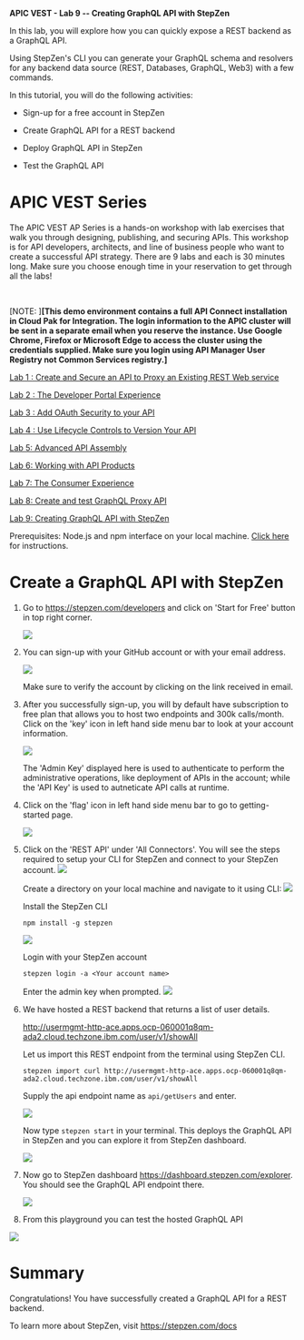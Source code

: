 **APIC VEST - Lab 9 -- Creating GraphQL API with StepZen**

In this lab, you will explore how you can quickly expose a REST backend as a GraphQL API. 

Using StepZen's CLI you can generate your GraphQL schema and resolvers for any backend data source (REST, Databases, GraphQL, Web3) with a few commands.

In this tutorial, you will do the following activities:

-   Sign-up for a free account in StepZen

-   Create GraphQL API for a REST backend

-   Deploy GraphQL API in StepZen

-   Test the GraphQL API

APIC VEST Series
=======================================================================================================================================================================================================================================================================================================

The APIC VEST AP Series is a hands-on workshop with lab exercises that
walk you through designing, publishing, and securing APIs. This workshop
is for API developers, architects, and line of business people who want
to create a successful API strategy. There are 9 labs and each is 30
minutes long. Make sure you choose enough time in your reservation to
get through all the labs! 

 

[NOTE: ]**[This demo environment contains a
full API Connect installation in Cloud Pak for Integration. The login
information to the APIC cluster will be sent in a separate email when
you reserve the instance. Use Google Chrome, Firefox or Microsoft Edge
to access the cluster using the credentials supplied. Make sure you
login using API Manager User Registry not Common Services
registry.]**

[Lab 1 : Create and Secure an API to Proxy an Existing REST Web
service](https://github.com/ibm-ecosystem-lab/APICv10/tree/main/instructions/Lab1)

[Lab 2 : The Developer Portal
Experience](https://github.com/ibm-ecosystem-lab/APICv10/tree/main/instructions/Lab2)

[Lab 3 : Add OAuth Security to your
API](https://github.com/ibm-ecosystem-lab/APICv10/tree/main/instructions/Lab3)

[Lab 4 : Use Lifecycle Controls to Version Your
API](https://github.com/ibm-ecosystem-lab/APICv10/tree/main/instructions/Lab4)

[Lab 5: Advanced API
Assembly](https://github.com/ibm-ecosystem-lab/APICv10/tree/main/instructions/Lab5)

[Lab 6: Working with API
Products](https://github.com/ibm-ecosystem-lab/APICv10/tree/main/instructions/Lab6)

[Lab 7: The Consumer
Experience](https://github.com/ibm-ecosystem-lab/APICv10/tree/main/instructions/Lab7)

[Lab 8: Create and test GraphQL Proxy
API](https://github.com/ibm-ecosystem-lab/APICv10/tree/main/instructions/Lab8)

[Lab 9: Creating GraphQL API with StepZen](https://github.com/ibm-ecosystem-lab/APICv10/tree/main/instructions/Lab9)

Prerequisites: Node.js and npm interface on your local machine. [Click here](https://docs.npmjs.com/downloading-and-installing-node-js-and-npm) for instructions.

 Create a GraphQL API with StepZen
=================================================================================

1.  Go to https://stepzen.com/developers and click on 'Start for Free' button in top right corner.

    ![](images/lab9-pic1.png)

2.  You can sign-up with your GitHub account or with your email address.

    ![](images/lab9-pic2.png)
    
    Make sure to verify the account by clicking on the link received in email.

3.  After you successfully sign-up, you will by default have subscription to free plan that allows you to host two endpoints and 300k calls/month. Click on the 'key' icon in left hand side menu bar to look at your account information.

    ![](images/lab9-pic51.png)
    
    The 'Admin Key' displayed here is used to authenticate to perform the administrative operations, like deployment of APIs in the account; while the 'API Key' is used to autneticate API calls at runtime.

4.  Click on the 'flag' icon in left hand side menu bar to go to getting-started page.

    ![](images/lab9-pic4.png)

5.  Click on the 'REST API' under 'All Connectors'. You will see the steps required to setup your CLI for StepZen and connect to your StepZen account.
     ![](images/lab9-pic52.png)
    
    Create a directory on your local machine and navigate to it using CLI:
    ![](images/lab9-pic6.png)
     
     Install the StepZen CLI
     
     `npm install -g stepzen`
     
     ![](images/lab9-pic7.png)
     
     Login with your StepZen account
     
     `stepzen login -a <Your account name>`
     
     Enter the admin key when prompted.
      ![](images/lab9-pic81.png)

6.  We have hosted a REST backend that returns a list of user details.
    
    <http://usermgmt-http-ace.apps.ocp-060001q8qm-ada2.cloud.techzone.ibm.com/user/v1/showAll>
    
    Let us import this REST endpoint from the terminal using StepZen CLI.
    
    `stepzen import curl http://usermgmt-http-ace.apps.ocp-060001q8qm-ada2.cloud.techzone.ibm.com/user/v1/showAll`
    
    Supply the api endpoint name as `api/getUsers` and enter.
    
    ![](images/lab9-pic9.png)
    
    Now type `stepzen start` in your terminal. This deploys the GraphQL API in StepZen and you can explore it from StepZen dashboard.
    
    ![](images/lab9-pic10.png)


7.  Now go to StepZen dashboard <https://dashboard.stepzen.com/explorer>. You should see the GraphQL API endpoint there.

    ![](images/lab9-pic11.png)

8.  From this playground you can test the hosted GraphQL API

   ![](images/lab9-pic12.png)


Summary
=================================================================================================================

Congratulations! You have successfully created a GraphQL API for a REST backend.

To learn more about StepZen, visit <https://stepzen.com/docs>

